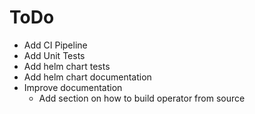 # ToDo

* Add CI Pipeline
* Add Unit Tests
* Add helm chart tests
* Add helm chart documentation
* Improve documentation
  * Add section on how to build operator from source
